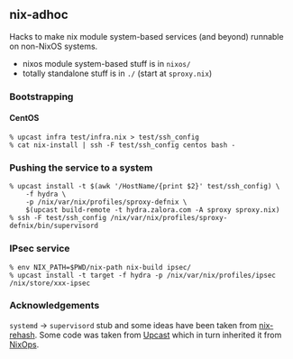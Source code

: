 ## nix-adhoc

Hacks to make nix module system-based services (and beyond) runnable on non-NixOS systems.

* nixos module system-based stuff is in `nixos/`
* totally standalone stuff is in `./` (start at `sproxy.nix`)

### Bootstrapping

#### CentOS

```console
% upcast infra test/infra.nix > test/ssh_config
% cat nix-install | ssh -F test/ssh_config centos bash -
```

### Pushing the service to a system

```console
% upcast install -t $(awk '/HostName/{print $2}' test/ssh_config) \
    -f hydra \
    -p /nix/var/nix/profiles/sproxy-defnix \
    $(upcast build-remote -t hydra.zalora.com -A sproxy sproxy.nix)
% ssh -F test/ssh_config /nix/var/nix/profiles/sproxy-defnix/bin/supervisord
```

### IPsec service

```console
% env NIX_PATH=$PWD/nix-path nix-build ipsec/
% upcast install -t target -f hydra -p /nix/var/nix/profiles/ipsec /nix/store/xxx-ipsec
```

### Acknowledgements

`systemd` -> `supervisord` stub and some ideas have been taken from [nix-rehash](https://github.com/kiberpipa/nix-rehash).
Some code was taken from [Upcast](https://github.com/zalora/upcast) which in turn inherited it from [NixOps](https://github.com/nixos/nixops).
